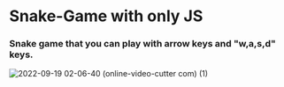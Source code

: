 # Snake-Game with only JS

### Snake game that you can play with arrow keys and "w,a,s,d" keys.
![2022-09-19 02-06-40 (online-video-cutter com) (1)](https://user-images.githubusercontent.com/104725944/190932590-d3132271-97e4-4c2f-bbaa-1cf849c8e564.gif)
